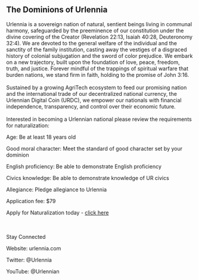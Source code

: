  <h2>The Dominions of Urlennia</h2>

Urlennia is a sovereign nation of natural, sentient beings living in communal harmony, safeguarded by the preeminence of our constitution under the divine covering of the Creator (Revelation 22:13, Isaiah 40:28, Deuteronomy 32:4). We are devoted to the general welfare of the individual and the sanctity of the family institution, casting away the vestiges of a disgraced history of colonial subjugation and the sword of color prejudice. We embark on a new trajectory, built upon the foundation of love, peace, freedom, truth, and justice. Forever mindful of the trappings of spiritual warfare that burden nations, we stand firm in faith, holding to the promise of John 3:16.
<br><br>
Sustained by a growing AgriTech ecosystem to feed our promising nation and the international trade of our decentralized national currency, the Urlennian Digital Coin (URDC), we empower our nationals with financial independence, transparency, and control over their economic future.
<br><br>
Interested in becoming a Urlennian national please review the requirements for naturalization:

Age: Be at least 18 years old  

Good moral character: Meet the standard of good character set by your dominion  

English proficiency: Be able to demonstrate English proficiency  

Civics knowledge: Be able to demonstrate knowledge of UR civics  

Allegiance: Pledge allegiance to Urlennia  

Application fee: $79


Apply for Naturalization today - <a href="https://urlennia.com">click here</a>



<br><br>
Stay Connected

Website: urlennia.com

Twitter: @Urlennia

YouTube: @Urlennian

